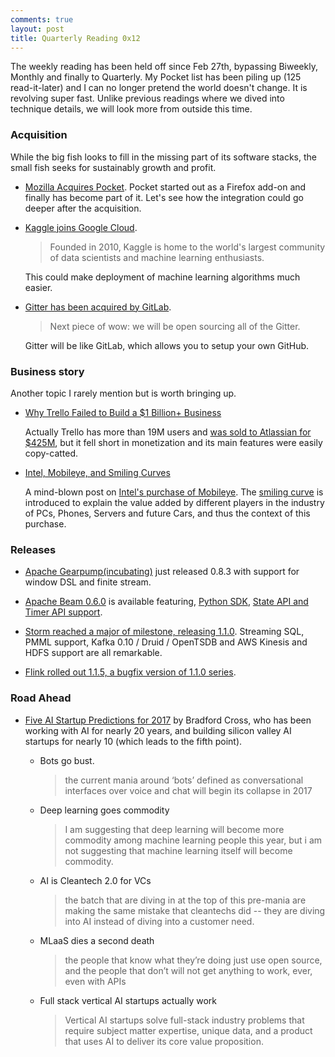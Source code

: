 ```yaml
---
comments: true
layout: post
title: Quarterly Reading 0x12
--- 
```


The weekly reading has been held off since Feb 27th, bypassing Biweekly, Monthly and finally to Quarterly. My Pocket list has been piling up (125 read-it-later) and I can no longer pretend the world doesn't change. It is revolving super fast. Unlike previous readings where we dived into technique details, we will look more from outside this time.

### Acquisition

While the big fish looks to fill in the missing part of its software stacks, the small fish seeks for sustainably growth and profit.   

* [Mozilla Acquires Pocket](https://blog.mozilla.org/blog/2017/02/27/mozilla-acquires-pocket/). Pocket started out as a Firefox add-on and finally has become part of it. Let's see how the integration could go deeper after the acquisition. 

* [Kaggle joins Google Cloud](https://cloudplatform.googleblog.com/2017/03/welcome-Kaggle-to-Google-Cloud.html). 

  > Founded in 2010, Kaggle is home to the world's largest community of data scientists and machine learning enthusiasts.

  This could make deployment of machine learning algorithms much easier.
  
* [Gitter has been acquired by GitLab](http://blog.gitter.im/2017/03/15/gitter-gitlab-acquisition/). 

  > Next piece of wow: we will be open sourcing all of the Gitter. 
  
  Gitter will be like GitLab, which allows you to setup your own GitHub.  

### Business story

Another topic I rarely mention but is worth bringing up.

* [Why Trello Failed to Build a $1 Billion+ Business](https://producthabits.com/why-trello-failed-to-build-a-1-billion-business/)

  Actually Trello has more than 19M users and [was sold to Atlassian for $425M](https://techcrunch.com/2017/01/09/atlassian-acquires-trello/), but it fell short in monetization and its main features were easily copy-catted. 
  
* [Intel, Mobileye, and Smiling Curves](https://stratechery.com/2017/intel-mobileye-and-smiling-curves/)

  A mind-blown post on [Intel's purchase of Mobileye](https://www.wsj.com/articles/intel-to-buy-mobileye-for-15-3-billion-1489404970). The [smiling curve](https://en.wikipedia.org/wiki/Smiling_curve) is introduced to explain the value added by different players in the industry of PCs, Phones, Servers and future Cars, and thus the context of this purchase.


### Releases

* [Apache Gearpump(incubating)](https://issues.apache.org/jira/secure/ReleaseNote.jspa?projectId=12319920&version=12338681) just released 0.8.3 with support for window DSL and finite stream.

* [Apache Beam 0.6.0](https://issues.apache.org/jira/secure/ReleaseNote.jspa?projectId=12319527&version=12339256) is available featuring, [Python SDK](https://beam.apache.org/blog/2017/03/16/python-sdk-release.html), [State API and Timer API support](https://www.slideshare.net/FlinkForward/flink-forward-sf-2017-kenneth-knowles-back-to-sessions-overview).

* [Storm reached a major of milestone, releasing 1.1.0](http://storm.apache.org/2017/03/29/storm110-released.html). Streaming SQL, PMML support, Kafka 0.10 / Druid / OpenTSDB and AWS Kinesis and HDFS support are all remarkable. 

* [Flink rolled out 1.1.5, a bugfix version of 1.1.0 series](http://flink.apache.org/news/2017/03/23/release-1.1.5.html).
 
### Road Ahead
 
 * [Five AI Startup Predictions for 2017](http://www.bradfordcross.com/blog/2017/3/3/five-ai-startup-predictions-for-2017) by Bradford Cross, who has been working with AI for nearly 20 years, and building silicon valley AI startups for nearly 10 (which leads to the fifth point).
 
     - Bots go bust.
       
       > the current mania around ‘bots’ defined as conversational interfaces over voice and chat will begin its collapse in 2017

     - Deep learning goes commodity
     
       > I am suggesting that deep learning will become more commodity among machine learning people this year, but i am not suggesting that machine learning itself will become commodity. 
       
     - AI is Cleantech 2.0 for VCs
      
       > the batch that are diving in at the top of this pre-mania are making the same mistake that cleantechs did -- they are diving into AI instead of diving into a customer need.
       
     - MLaaS dies a second death
     
       > the people that know what they’re doing just use open source, and the people that don’t will not get anything to work, ever, even with APIs
       
     - Full stack vertical AI startups actually work
    
       > Vertical AI startups solve full-stack industry problems that require subject matter expertise, unique data, and a product that uses AI to deliver its core value proposition.

